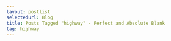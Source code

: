 ```yaml
---
layout: postlist
selectedurl: Blog
title: Posts Tagged "highway" - Perfect and Absolute Blank
tag: highway
---
```

